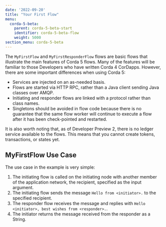 ```yaml
---
date: '2022-09-20'
title: "Your First Flow"
menu:
  corda-5-beta:
    parent: corda-5-beta-start
    identifier: corda-5-beta-flow
    weight: 5000
section_menu: corda-5-beta
---
```


The `MyFirstFlow` and `MyFirstResponderFlow` flows are basic flows that illustrate the main features of Corda 5 flows.
Many of the features will be familiar to those Developers who have written Corda 4 CorDapps. However, there are some important differences when using Corda 5:
* Services are injected on an as-needed basis.
* Flows are started via HTTP RPC, rather than a Java client sending Java classes over AMQP.
* Initiating and responder flows are linked with a protocol rather than class names.
* Singletons should be avoided in flow code because there is no guarantee that the same flow worker will continue to execute a flow after it has been check-pointed and restarted.

It is also worth noting that, as of Developer Preview 2, there is no ledger service available to the flows. This means that you cannot create tokens, transactions, or states yet.

## MyFirstFlow Use Case

The use case in the example is very simple:
1. The initiating flow is called on the initiating node with another member of the application network, the recipient,  specified as the input argument.
2. The initiating flow sends the message `Hello from <initiator>.` to the specified recipient.
3. The responder flow receives the message and replies with `Hello <initiator>, best wishes from <responder>.`.
4. The initiator returns the message received from the responder as a String.
